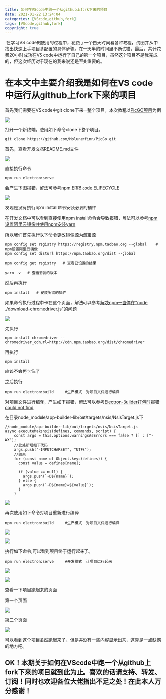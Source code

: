 ```yaml
---
title: 如何在VScode中跑一个从github上fork下来的项目
date: 2021-01-22 13:24:04
categories: [VScode,github,fork]
tags: [VScode,github,fork]
copyright: true
---
```


​    在学习VS code的使用的过程中，花费了一个白天时间看各种教程，试图并从中找出快速上手项目基配置的具体步骤。在一天半的时间里不断试错，最后，共计花费20小时成功在VS code中运行了自己的第一个项目，虽然这个项目不是我完成的，但这次经历对于现在的我来说还是至关重要的。

# 在本文中主要介绍我是如何在VS code中运行从github上fork下来的项目

<!-- more -->

首先我们需要在VS code中git clone下来一整个项目，本次教程以[PicGO项目](https://github.com/Molunerfinn/PicGo)为例

![](https://github.com/sujit-168/Blog-Picture/raw/master/My%20Blog/%E5%A6%82%E4%BD%95%E5%9C%A8VScode%E4%B8%AD%E8%B7%91%E4%B8%80%E4%B8%AA%E4%BB%8Egithub%E4%B8%8Afork%E4%B8%8B%E6%9D%A5%E7%9A%84%E9%A1%B9%E7%9B%AE/11.jpg)

打开一个新终端，使用如下命令clone下整个项目。

```
git clone https://github.com/Molunerfinn/PicGo.git
```

首先，查看开发文档README.md文件

![](https://github.com/sujit-168/Blog-Picture/raw/master/My%20Blog/%E5%A6%82%E4%BD%95%E5%9C%A8VScode%E4%B8%AD%E8%B7%91%E4%B8%80%E4%B8%AA%E4%BB%8Egithub%E4%B8%8Afork%E4%B8%8B%E6%9D%A5%E7%9A%84%E9%A1%B9%E7%9B%AE/12.jpg)

直接执行命令

```
npm run electron:serve
```

会产生下图报错，解法可参考[npm ERR! code ELIFECYCLE](https://www.jianshu.com/p/db2ac92842d5)

![](https://github.com/sujit-168/Blog-Picture/raw/master/My%20Blog/%E5%A6%82%E4%BD%95%E5%9C%A8VScode%E4%B8%AD%E8%B7%91%E4%B8%80%E4%B8%AA%E4%BB%8Egithub%E4%B8%8Afork%E4%B8%8B%E6%9D%A5%E7%9A%84%E9%A1%B9%E7%9B%AE/14.jpg)

发现是没有执行npm install命令安装必要的插件

在开发文档中可以看到直接使用npm install命令会导致报错，解法可以参考[npm设置阿里云镜像并使用npm安装yarn](https://blog.csdn.net/sinat_24140965/article/details/112867445)

所以我们首先执行以下命令更改镜像源为淘宝源

```
npm config set registry https://registry.npm.taobao.org --global    # npm设置阿里云镜像
npm config set disturl https://npm.taobao.org/dist --global
```

```
npm config get registry   # 查看已设置的结果
```

```
yarn -v   # 查看安装的版本
```

然后再执行

```
npm install   # 安装所需的插件
```

如果命令执行过程中卡在这个页面，解法可以参考[解决npm一直停在"node ./download-chromedriver.js"的问题](https://blog.csdn.net/weixin_38722500/article/details/105435699)

![](https://github.com/sujit-168/Blog-Picture/raw/master/My%20Blog/%E5%A6%82%E4%BD%95%E5%9C%A8VScode%E4%B8%AD%E8%B7%91%E4%B8%80%E4%B8%AA%E4%BB%8Egithub%E4%B8%8Afork%E4%B8%8B%E6%9D%A5%E7%9A%84%E9%A1%B9%E7%9B%AE/13.jpg)

先执行

```
npm install chromedriver --chromedriver_cdnurl=http://cdn.npm.taobao.org/dist/chromedriver
```

再执行

```
npm install
```

应该不会再卡住了

之后执行

```
npm run electron:build     #生产模式  对项目文件进行编译
```

对项目文件进行编译，产生如下报错，解法可以参考[Electron-Builder打包时报错could not find](https://blog.csdn.net/kyq0417/article/details/111266776)

在目录node_module/app-builder-lib/out/targets/nsis/NsisTarget.js下

```
//node_module/app-builder-lib/out/targets/nsis/NsisTarget.js
async executeMakensis(defines, commands, script) {
    const args = this.options.warningsAsErrors === false ? [] : ["-WX"];
    //此处新增如下代码
    args.push("-INPUTCHARSET", "UTF8");
    //结束
    for (const name of Object.keys(defines)) {
      const value = defines[name];

      if (value == null) {
        args.push(`-D${name}`);
      } else {
        args.push(`-D${name}=${value}`);
      }
    }
```



![](https://github.com/sujit-168/Blog-Picture/raw/master/My%20Blog/%E5%A6%82%E4%BD%95%E5%9C%A8VScode%E4%B8%AD%E8%B7%91%E4%B8%80%E4%B8%AA%E4%BB%8Egithub%E4%B8%8Afork%E4%B8%8B%E6%9D%A5%E7%9A%84%E9%A1%B9%E7%9B%AE/1.jpg)

再次使用如下命令对项目重新进行编译

```
npm run electron:build     #生产模式  对项目文件进行编译
```

![](https://github.com/sujit-168/Blog-Picture/raw/master/My%20Blog/%E5%A6%82%E4%BD%95%E5%9C%A8VScode%E4%B8%AD%E8%B7%91%E4%B8%80%E4%B8%AA%E4%BB%8Egithub%E4%B8%8Afork%E4%B8%8B%E6%9D%A5%E7%9A%84%E9%A1%B9%E7%9B%AE/2.jpg)

![](https://github.com/sujit-168/Blog-Picture/raw/master/My%20Blog/%E5%A6%82%E4%BD%95%E5%9C%A8VScode%E4%B8%AD%E8%B7%91%E4%B8%80%E4%B8%AA%E4%BB%8Egithub%E4%B8%8Afork%E4%B8%8B%E6%9D%A5%E7%9A%84%E9%A1%B9%E7%9B%AE/3.jpg)

执行如下命令,可以看到项目终于运行起来了。

```
npm run electron:serve     #开发模式  让项目运行起来
```

![](https://github.com/sujit-168/Blog-Picture/raw/master/My%20Blog/%E5%A6%82%E4%BD%95%E5%9C%A8VScode%E4%B8%AD%E8%B7%91%E4%B8%80%E4%B8%AA%E4%BB%8Egithub%E4%B8%8Afork%E4%B8%8B%E6%9D%A5%E7%9A%84%E9%A1%B9%E7%9B%AE/4.jpg)

![](https://github.com/sujit-168/Blog-Picture/raw/master/My%20Blog/%E5%A6%82%E4%BD%95%E5%9C%A8VScode%E4%B8%AD%E8%B7%91%E4%B8%80%E4%B8%AA%E4%BB%8Egithub%E4%B8%8Afork%E4%B8%8B%E6%9D%A5%E7%9A%84%E9%A1%B9%E7%9B%AE/5.jpg)

查看一下项目跑起来的页面

第一个页面

![](https://github.com/sujit-168/Blog-Picture/raw/master/My%20Blog/%E5%A6%82%E4%BD%95%E5%9C%A8VScode%E4%B8%AD%E8%B7%91%E4%B8%80%E4%B8%AA%E4%BB%8Egithub%E4%B8%8Afork%E4%B8%8B%E6%9D%A5%E7%9A%84%E9%A1%B9%E7%9B%AE/6.jpg)

第二个页面

![](https://github.com/sujit-168/Blog-Picture/raw/master/My%20Blog/%E5%A6%82%E4%BD%95%E5%9C%A8VScode%E4%B8%AD%E8%B7%91%E4%B8%80%E4%B8%AA%E4%BB%8Egithub%E4%B8%8Afork%E4%B8%8B%E6%9D%A5%E7%9A%84%E9%A1%B9%E7%9B%AE/7.jpg)

可以看到这个项目虽然跑起来了，但是并没有一些内容显示出来，这算是一点缺憾的地方吧。



## OK！本期关于如何在VScode中跑一个从github上fork下来的项目就到此为止。喜欢的话请支持、转发、订阅！同时也欢迎各位大佬指出不足之处！在此本人万分感谢！

